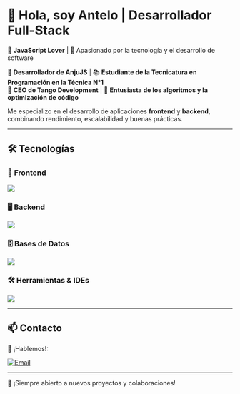 # 👋 Hola, soy Antelo | Desarrollador Full-Stack  
💛 **JavaScript Lover** | 🚀 Apasionado por la tecnología y el desarrollo de software  

📌 **Desarrollador de AnjuJS** | 📚 **Estudiante de la Tecnicatura en Programación en la Técnica N°1**  
🏢 **CEO de Tango Development** | 🧠 **Entusiasta de los algoritmos y la optimización de código**  

Me especializo en el desarrollo de aplicaciones **frontend** y **backend**, combinando rendimiento, escalabilidad y buenas prácticas.  

---

## 🛠️ Tecnologías  

### 🎨 **Frontend**  
<p align="left">
  <a href="https://skillicons.dev">
    <img src="https://skillicons.dev/icons?i=react,tailwind,html,css,javascript,vite&perline=4" />
  </a>
</p>  

### 🖥️ **Backend**  
<p align="left">
  <a href="https://skillicons.dev">
    <img src="https://skillicons.dev/icons?i=nodejs,php,dotnet,cs,java,python,cpp&perline=4" />
  </a>
</p>  

### 🗄️ **Bases de Datos**  
<p align="left">
  <a href="https://skillicons.dev">
    <img src="https://skillicons.dev/icons?i=firebase,mysql&perline=2" />
  </a>
</p>  

### 🛠️ **Herramientas & IDEs**  
<p align="left">
  <a href="https://skillicons.dev">
    <img src="https://skillicons.dev/icons?i=visualstudio,vscode,git&perline=3" />
  </a>
</p>  

---

## 📫 Contacto  
📩 ¡Hablemos!:  

[![Email](https://img.shields.io/badge/Email-d14836?style=for-the-badge&logo=gmail&logoColor=white)](mailto:santi.ante@hotmail.com.ar)  

---

🚀 ¡Siempre abierto a nuevos proyectos y colaboraciones!
